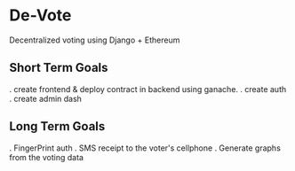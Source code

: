# De-Vote

Decentralized voting using Django + Ethereum

## Short Term Goals

. create frontend & deploy contract in backend using ganache.
. create auth
. create admin dash

## Long Term Goals

. FingerPrint auth
. SMS receipt to the voter's cellphone
. Generate graphs from the voting data
